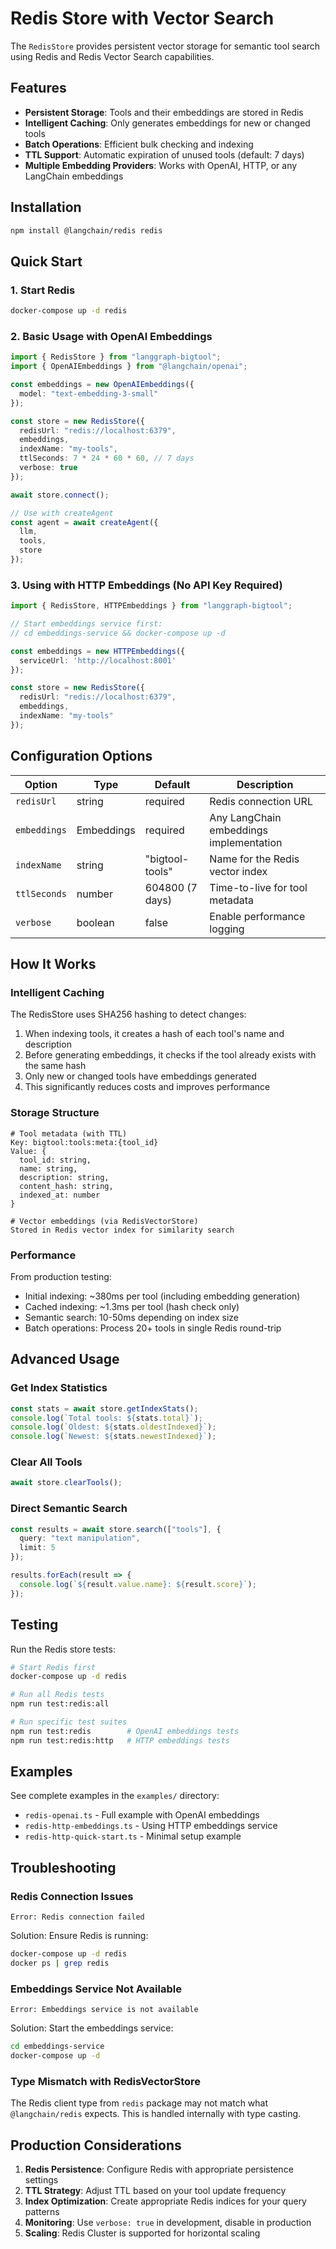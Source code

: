 # Redis Store with Vector Search

The `RedisStore` provides persistent vector storage for semantic tool search using Redis and Redis Vector Search capabilities.

## Features

- **Persistent Storage**: Tools and their embeddings are stored in Redis
- **Intelligent Caching**: Only generates embeddings for new or changed tools
- **Batch Operations**: Efficient bulk checking and indexing
- **TTL Support**: Automatic expiration of unused tools (default: 7 days)
- **Multiple Embedding Providers**: Works with OpenAI, HTTP, or any LangChain embeddings

## Installation

```bash
npm install @langchain/redis redis
```

## Quick Start

### 1. Start Redis

```bash
docker-compose up -d redis
```

### 2. Basic Usage with OpenAI Embeddings

```typescript
import { RedisStore } from "langgraph-bigtool";
import { OpenAIEmbeddings } from "@langchain/openai";

const embeddings = new OpenAIEmbeddings({
  model: "text-embedding-3-small"
});

const store = new RedisStore({
  redisUrl: "redis://localhost:6379",
  embeddings,
  indexName: "my-tools",
  ttlSeconds: 7 * 24 * 60 * 60, // 7 days
  verbose: true
});

await store.connect();

// Use with createAgent
const agent = await createAgent({
  llm,
  tools,
  store
});
```

### 3. Using with HTTP Embeddings (No API Key Required)

```typescript
import { RedisStore, HTTPEmbeddings } from "langgraph-bigtool";

// Start embeddings service first:
// cd embeddings-service && docker-compose up -d

const embeddings = new HTTPEmbeddings({
  serviceUrl: 'http://localhost:8001'
});

const store = new RedisStore({
  redisUrl: "redis://localhost:6379",
  embeddings,
  indexName: "my-tools"
});
```

## Configuration Options

| Option | Type | Default | Description |
|--------|------|---------|-------------|
| `redisUrl` | string | required | Redis connection URL |
| `embeddings` | Embeddings | required | Any LangChain embeddings implementation |
| `indexName` | string | "bigtool-tools" | Name for the Redis vector index |
| `ttlSeconds` | number | 604800 (7 days) | Time-to-live for tool metadata |
| `verbose` | boolean | false | Enable performance logging |

## How It Works

### Intelligent Caching

The RedisStore uses SHA256 hashing to detect changes:

1. When indexing tools, it creates a hash of each tool's name and description
2. Before generating embeddings, it checks if the tool already exists with the same hash
3. Only new or changed tools have embeddings generated
4. This significantly reduces costs and improves performance

### Storage Structure

```
# Tool metadata (with TTL)
Key: bigtool:tools:meta:{tool_id}
Value: {
  tool_id: string,
  name: string,
  description: string,
  content_hash: string,
  indexed_at: number
}

# Vector embeddings (via RedisVectorStore)
Stored in Redis vector index for similarity search
```

### Performance

From production testing:
- Initial indexing: ~380ms per tool (including embedding generation)
- Cached indexing: ~1.3ms per tool (hash check only)
- Semantic search: 10-50ms depending on index size
- Batch operations: Process 20+ tools in single Redis round-trip

## Advanced Usage

### Get Index Statistics

```typescript
const stats = await store.getIndexStats();
console.log(`Total tools: ${stats.total}`);
console.log(`Oldest: ${stats.oldestIndexed}`);
console.log(`Newest: ${stats.newestIndexed}`);
```

### Clear All Tools

```typescript
await store.clearTools();
```

### Direct Semantic Search

```typescript
const results = await store.search(["tools"], {
  query: "text manipulation",
  limit: 5
});

results.forEach(result => {
  console.log(`${result.value.name}: ${result.score}`);
});
```

## Testing

Run the Redis store tests:

```bash
# Start Redis first
docker-compose up -d redis

# Run all Redis tests
npm run test:redis:all

# Run specific test suites
npm run test:redis        # OpenAI embeddings tests
npm run test:redis:http   # HTTP embeddings tests
```

## Examples

See complete examples in the `examples/` directory:

- `redis-openai.ts` - Full example with OpenAI embeddings
- `redis-http-embeddings.ts` - Using HTTP embeddings service
- `redis-http-quick-start.ts` - Minimal setup example

## Troubleshooting

### Redis Connection Issues

```
Error: Redis connection failed
```

Solution: Ensure Redis is running:
```bash
docker-compose up -d redis
docker ps | grep redis
```

### Embeddings Service Not Available

```
Error: Embeddings service is not available
```

Solution: Start the embeddings service:
```bash
cd embeddings-service
docker-compose up -d
```

### Type Mismatch with RedisVectorStore

The Redis client type from `redis` package may not match what `@langchain/redis` expects. This is handled internally with type casting.

## Production Considerations

1. **Redis Persistence**: Configure Redis with appropriate persistence settings
2. **TTL Strategy**: Adjust TTL based on your tool update frequency
3. **Index Optimization**: Create appropriate Redis indices for your query patterns
4. **Monitoring**: Use `verbose: true` in development, disable in production
5. **Scaling**: Redis Cluster is supported for horizontal scaling